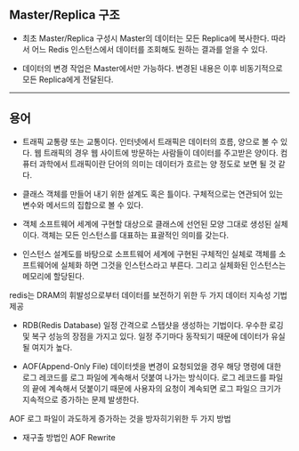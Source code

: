 
## Master/Replica 구조

* 최초 Master/Replica 구성시 Master의 데이터는 모든 Replica에 복사한다. 따라서 어느 Redis 인스턴스에서 데이터를 조회해도 원하는 결과를 얻을 수 있다.

* 데이터의 변경 작업은 Master에서만 가능하다. 변경된 내용은 이후 비동기적으로 모든 Replica에게 전달된다. 
---

## 용어

* 트래픽
교통량 또는 교통이다. 인터넷에서 트래픽은 데이터의 흐름, 양으로 볼 수 있다. 
웹 트래픽의 경우 웹 사이트에 방문하는 사람들이 데이터를 주고받은 양이다. 컴퓨터 과학에서 트래픽이란 단어의 의미는 데이터가 흐르는 양 정도로 보면 될 것 같다.

* 클래스
객체를 만들어 내기 위한 설계도 혹은 틀이다. 구체적으로는 연관되어 있는 변수와 메서드의 집합으로 볼 수 있다.

* 객체
소프트웨어 세계에 구현할 대상으로 클래스에 선언된 모양 그대로 생성된 실체이다. 객체는 모든 인스턴스를 대표하는 표괄적인 의미를 갖는다.

* 인스턴스
설계도를 바탕으로 소프트웨어 세계에 구현된 구체적인 실체로 객체를 소프트웨어에 실체화 하면 그것을 인스턴스라고 부른다. 그리고 실체화된 인스턴스는 메모리에 할당된다. 



redis는 DRAM의 휘발성으로부터 데이터를 보전하기 위한 두 가지 데이터 지속성 기법 제공

* RDB(Redis Database)
일정 간격으로 스탭샷을 생성하는 기법이다.
우수한 로깅 및 복구 성능의 장점을 가지고 있다.
일정 주기마다 동작되기 때문에 데이터가 유실될 여지가 높다. 

* AOF(Append-Only File)
데이터셋을 변경이 요청되었을 경우 해당 명령에  대한 로그 레코드를 로그 파일에 계속해서 덧붙여 나가는 방식이다.
로그 레코드를 파일의 끝에 계속해서 덧붙이기 때문에 사용자의 요청이 계속되면 로그 파일으 크기가 지속적으로 증가하는 문제 발생한다.

AOF 로그 파일이 과도하게 증가하는 것을 방자히기위한 두 가지 방법
* 재구출 방법인 AOF Rewrite

